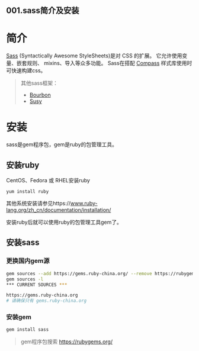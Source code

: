 001.sass简介及安装
---

# 简介
[Sass](http://sass-lang.com/) (Syntactically Awesome StyleSheets)是对 CSS 的扩展。 它允许使用变量、嵌套规则、 mixins、导入等众多功能。 Sass在搭配 [Compass](http://compass-style.org/) 样式库使用时可快速构建css。  
> 其他sass框架：
> * [Bourbon](http://bourbon.io/)
> * [Susy](http://susy.oddbird.net/)

# 安装
sass是gem程序包，gem是ruby的包管理工具。
## 安装ruby
CentOS、Fedora 或 RHEL安装ruby
```
yum install ruby
```
其他系统安装请参见https://www.ruby-lang.org/zh_cn/documentation/installation/

安装ruby后就可以使用ruby的包管理工具gem了。

## 安装sass
### 更换国内gem源
```bash
gem sources --add https://gems.ruby-china.org/ --remove https://rubygems.org/
gem sources -l
*** CURRENT SOURCES ***

https://gems.ruby-china.org
# 请确保只有 gems.ruby-china.org
```
### 安装gem
```bash
gem install sass
```

> gem程序包搜索 https://rubygems.org/


